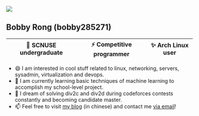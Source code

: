 ![](https://tva4.sinaimg.cn/large/9bd9b167ly1fwsfucs1hrj21hc0u01kx.jpg)

## Bobby Rong (bobby285271)
| 🔭 SCNUSE undergraduate | ⚡ Competitive programmer | ✨ Arch Linux user |
|:---:|:---:|:---:|

- 😄 I am interested in cool stuff related to linux, networking, servers, sysadmin, virtualization and devops.
- 🌱 I am currently learning basic techniques of machine learning to accomplish my school-level project.
- 🤔 I dream of solving div2c and div2d during codeforces contests constantly and becoming candidate master.
- 📫 Feel free to visit [my blog](https://www.bobby285271.top/) (in chinese) and contact me [via email](mailto:admin@bobby285271.top)!
